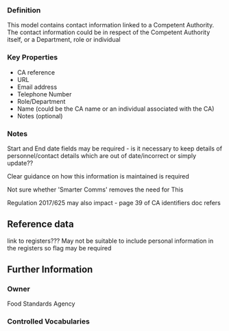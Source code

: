 ### Definition
This model contains contact information linked to a Competent Authority.  The contact information could be in respect of the Competent Authority itself, or a Department, role or individual

### Key Properties
*   CA reference
*   URL
*   Email address
*   Telephone Number
*   Role/Department
*   Name (could be the CA name or an individual associated with the CA)
*   Notes (optional)

### Notes
Start and End date fields may be required - is it necessary to keep details of personnel/contact details which are out of date/incorrect or simply update??

Clear guidance on how this information is maintained is required

Not sure whether 'Smarter Comms' removes the need for This

Regulation 2017/625 may also impact - page 39 of CA identifiers doc refers

## Reference data
link to registers???  May not be suitable to include personal information in the registers so flag may be required

## Further Information


### Owner
Food Standards Agency

### Controlled Vocabularies
